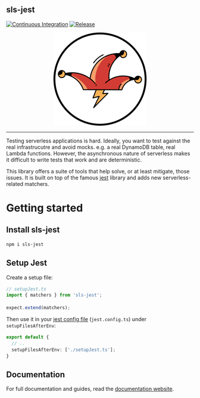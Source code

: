 ## sls-jest

[![Continuous Integration](https://github.com/serverless-guru/sls-jest/actions/workflows/ci.yml/badge.svg)](https://github.com/serverless-guru/sls-jest/actions/workflows/ci.yml) [![Release](https://github.com/serverless-guru/sls-jest/actions/workflows/release.yml/badge.svg)](https://github.com/serverless-guru/sls-jest/actions/workflows/release.yml)

<center>
  <img src="sls-jest.png" width="250" alt="sls-jest logo">
</center>

---

Testing serverless applications is hard. Ideally, you want to test against the real infrastrucutre and avoid mocks. e.g. a real DynamoDB table, real Lambda functions. However, the asynchronous nature of serverless makes it difficult to write tests that work and are deterministic.

This library offers a suite of tools that help solve, or at least mitigate, those issues. It is built on top of the famous [jest](https://jestjs.io/docs/getting-started) library and adds new serverless-related matchers.

# Getting started

## Install sls-jest

```bash
npm i sls-jest
```

## Setup Jest

Create a setup file:

```typescript
// setupJest.ts
import { matchers } from 'sls-jest';

expect.extend(matchers);
```

Then use it in your [jest config file](https://jestjs.io/docs/configuration) (`jest.config.ts`) under `setupFilesAfterEnv`:

```typescript
export default {
  // ..
  setupFilesAfterEnv: ['./setupJest.ts'];
}
```

## Documentation

For full documentation and guides, read the [documentation website](https://serverlessguru.gitbook.io/sls-jest/).

